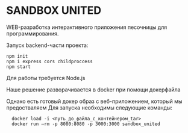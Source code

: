 # SANDBOX UNITED

WEB-разработка интерактивного приложения песочницы для программирования.

Запуск backend-части проекта: 

  
  ```
npm init
npm i express cors childproccess
npm start
```

Для работы требуется Node.js

Наше решение разворачивается в docker при помощи докерфайла

Однако есть готовый докер образ с веб-приложением, который мы предостваляем
Для запуска необходимы следующие команды:
```
  docker load -i <путь_до_файла_с_контейнером_tar>
  docker run —rm -p 8080:8080 -p 3000:3000 sandbox_united
```
